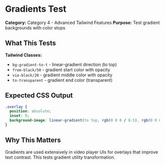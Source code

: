 # Gradients Test

**Category:** Category 4 - Advanced Tailwind Features
**Purpose:** Test gradient backgrounds with color stops

## What This Tests

**Tailwind Classes:**
- `bg-gradient-to-t` - linear-gradient direction (to top)
- `from-black/50` - gradient start color with opacity
- `via-black/20` - gradient middle color with opacity
- `to-transparent` - gradient end color (transparent)

## Expected CSS Output

```css
.overlay {
  position: absolute;
  inset: 0;
  background-image: linear-gradient(to top, rgb(0 0 0 / 0.5), rgb(0 0 0 / 0.2), transparent);
}
```

## Why This Matters

Gradients are used extensively in video player UIs for overlays that improve text contrast. This tests gradient utility transformation.
